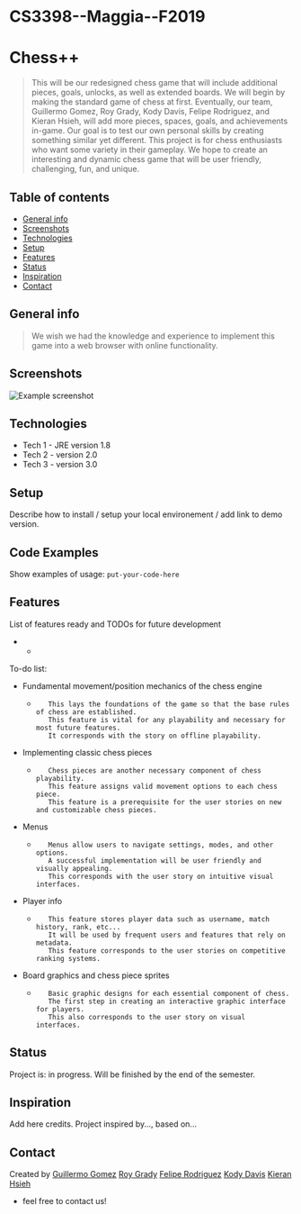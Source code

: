 # CS3398--Maggia--F2019

# Chess++

> This will be our redesigned chess game that will include additional pieces, goals, unlocks, as well as extended boards. We will begin by making the standard game of chess at first. Eventually, our team, Guillermo Gomez, Roy Grady, Kody Davis, Felipe Rodriguez, and Kieran Hsieh, will add more pieces, spaces, goals, and achievements in-game. Our goal is to test our own personal skills by creating something similar yet different. This project is for chess enthusiasts who want some variety in their gameplay. We hope to create an interesting and dynamic chess game that will be user friendly, challenging, fun, and unique.  

## Table of contents
* [General info](#general-info)
* [Screenshots](#screenshots)
* [Technologies](#technologies)
* [Setup](#setup)
* [Features](#features)
* [Status](#status)
* [Inspiration](#inspiration)
* [Contact](#contact)

## General info

> We wish we had the knowledge and experience to implement this game into a web browser with online functionality.

## Screenshots
![Example screenshot](https://i.pinimg.com/736x/98/7b/0b/987b0b6fcc6987ada88a448b2ddbe10a--cool-wallpaper-chess.jpg)

## Technologies
* Tech 1 - JRE version 1.8
* Tech 2 - version 2.0
* Tech 3 - version 3.0

## Setup
Describe how to install / setup your local environement / add link to demo version.

## Code Examples
Show examples of usage:
`put-your-code-here`

## Features
List of features ready and TODOs for future development       
* -

To-do list:
* Fundamental movement/position mechanics of the chess engine 

  -        This lays the foundations of the game so that the base rules of chess are established.
           This feature is vital for any playability and necessary for most future features.
           It corresponds with the story on offline playability.
           
* Implementing classic chess pieces 

  -        Chess pieces are another necessary component of chess playability.
           This feature assigns valid movement options to each chess piece.
           This feature is a prerequisite for the user stories on new and customizable chess pieces.
           
* Menus 

  -        Menus allow users to navigate settings, modes, and other options.
           A successful implementation will be user friendly and visually appealing.
           This corresponds with the user story on intuitive visual interfaces.
           
* Player info 

  -        This feature stores player data such as username, match history, rank, etc...
           It will be used by frequent users and features that rely on metadata.
           This feature corresponds to the user stories on competitive ranking systems.
           
* Board graphics and chess piece sprites 

  -        Basic graphic designs for each essential component of chess.
           The first step in creating an interactive graphic interface for players.
           This also corresponds to the user story on visual interfaces.
           
## Status
Project is: in progress. Will be finished by the end of the semester.

## Inspiration
Add here credits. Project inspired by..., based on...

## Contact
Created by [Guillermo Gomez](g_g224@txstate.edu) 
           [Roy Grady](rag189@txstate.edu)
           [Felipe Rodriguez](f_r95@txstate.edu)
           [Kody Davis](kody_davis@txstate.edu)
           [Kieran Hsieh](kth43@txstate.edu)

- feel free to contact us!
